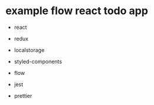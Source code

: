 # example flow react todo app

- react
- redux
- localstorage
- styled-components

- flow
- jest
- prettier
